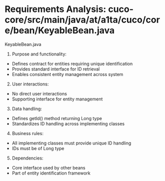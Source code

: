 # Requirements Analysis: cuco-core/src/main/java/at/a1ta/cuco/core/bean/KeyableBean.java

KeyableBean.java
1. Purpose and functionality:
- Defines contract for entities requiring unique identification
- Provides standard interface for ID retrieval
- Enables consistent entity management across system

2. User interactions:
- No direct user interactions
- Supporting interface for entity management

3. Data handling:
- Defines getId() method returning Long type
- Standardizes ID handling across implementing classes

4. Business rules:
- All implementing classes must provide unique ID handling
- IDs must be of Long type

5. Dependencies:
- Core interface used by other beans
- Part of entity identification framework